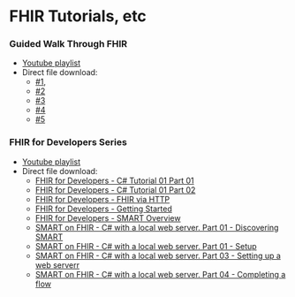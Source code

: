 # FHIR Tutorials, etc

### Guided Walk Through FHIR
* [Youtube playlist](https://www.youtube.com/playlist?list=PLMc5uWlrR04diE7Pl7An4d-vnsLJDTC-M)
* Direct file download:
  * [#1](https://openaccessvideos.blob.core.windows.net/openaccessvideos/A%20Guided%20Walk%20Through%20FHIR%20%231%20-%20Operations%20Framework%20Overview-9Zmvk9ocB5s.mp4?sp=r&st=2020-10-30T21:12:19Z&se=2099-10-31T05:12:19Z&spr=https&sv=2019-12-12&sr=b&sig=5aXFMhB8TI7Vyx6KYeEJY4sU3ew5qOA0IQWXCciVyLg%3D), 
  * [#2](https://openaccessvideos.blob.core.windows.net/openaccessvideos/A%20Guided%20Walk%20Through%20FHIR%20%232%20-%20SMART%20Access%20Token%20Format-X2lmbHAeOMg.mp4?sp=r&st=2020-10-30T21:13:12Z&se=2099-10-31T05:13:12Z&spr=https&sv=2019-12-12&sr=b&sig=iP6HkjqytRle3b6aZvx9j%2Br8NG47K1kN35I3nN%2BTaHo%3D)
  * [#3](https://openaccessvideos.blob.core.windows.net/openaccessvideos/A%20Guided%20Walk%20Through%20FHIR%20%233%20-%20Resolving%20Bundle%20References-ZK0AKB5PqGM.mp4?sp=r&st=2020-10-30T21:13:33Z&se=2099-10-31T05:13:33Z&spr=https&sv=2019-12-12&sr=b&sig=ktPRN0QT9xXgJ4tVDiSSE76c7F4izp7gwideItPrh8o%3D)
  * [#4](https://openaccessvideos.blob.core.windows.net/openaccessvideos/A%20Guided%20Walk%20Through%20FHIR%20%234%20-%20Terminology%20%20-%20-%20CodeableConcepts-_Vwp2gehXug.mp4?sp=r&st=2020-10-30T21:13:45Z&se=2099-10-31T05:13:45Z&spr=https&sv=2019-12-12&sr=b&sig=cnNADPd0AvLGiDO1pmASVYoz4FvNBp0exnjAjQpevbY%3D)
  * [#5](https://openaccessvideos.blob.core.windows.net/openaccessvideos/A%20Guided%20Walk%20Through%20FHIR%20%235%20-%20Terminology%20Con't%20--%20Codes%2C%20and%20Codings%20and%20CodeableConcepts%20(Oh%20My!)-rM3SR0MAi74.mp4?sp=r&st=2020-10-30T21:13:56Z&se=2099-10-31T05:13:56Z&spr=https&sv=2019-12-12&sr=b&sig=pgPdDtgZLwn495quSly6JN5LlgvacjVDZ1Ego85Lwo0%3D)
  
### FHIR for Developers Series
* [Youtube playlist](https://www.youtube.com/playlist?list=PLsR-zcO--dypUxuALrmuq70aM-VGX_ql1)
* Direct file download:
  * [FHIR for Developers - C# Tutorial 01 Part 01](https://openaccessvideos.blob.core.windows.net/openaccessvideos/FHIR%20for%20Developers%20-%20C%23%20Tutorial%2001%20Part%2001-k9VKg0E1evM.mp4)
  * [FHIR for Developers - C# Tutorial 01 Part 02](https://openaccessvideos.blob.core.windows.net/openaccessvideos/FHIR%20for%20Developers%20-%20C%23%20Tutorial%2001%20Part%2002-aP6DRYH-qOI.mp4)
  * [FHIR for Developers - FHIR via HTTP](https://openaccessvideos.blob.core.windows.net/openaccessvideos/FHIR%20for%20Developers%20-%20FHIR%20via%20HTTP-eBAQYMT2KtM.mp4)
  * [FHIR for Developers - Getting Started](https://openaccessvideos.blob.core.windows.net/openaccessvideos/FHIR%20for%20Developers%20-%20Getting%20Started-m2O6HiA1Z7g.mp4)
  * [FHIR for Developers - SMART Overview](https://openaccessvideos.blob.core.windows.net/openaccessvideos/FHIR%20for%20Developers%20-%20SMART%20Overview-4okFXW0Ex1E.mp4)
  * [SMART on FHIR - C# with a local web server. Part 01 - Discovering SMART](https://openaccessvideos.blob.core.windows.net/openaccessvideos/SMART%20on%20FHIR%20-%20C%23%20with%20a%20local%20web%20server.%20%20Part%2001%20-%20Discovering%20SMART-250UNIdndeY.mp4)
  * [SMART on FHIR - C# with a local web server. Part 01 - Setup](https://openaccessvideos.blob.core.windows.net/openaccessvideos/SMART%20on%20FHIR%20-%20C%23%20with%20a%20local%20web%20server.%20%20Part%2001%20-%20Setup-lrlQjpGdKI0.mp4)
  * [SMART on FHIR - C# with a local web server. Part 03 - Setting up a web serverr](https://openaccessvideos.blob.core.windows.net/openaccessvideos/SMART%20on%20FHIR%20-%20C%23%20with%20a%20local%20web%20server.%20%20Part%2003%20-%20Setting%20up%20a%20web%20server-_WNBRxvNORg.mp4)
  * [SMART on FHIR - C# with a local web server. Part 04 - Completing a flow](https://openaccessvideos.blob.core.windows.net/openaccessvideos/SMART%20on%20FHIR%20-%20C%23%20with%20a%20local%20web%20server.%20%20Part%2004%20-%20Completing%20a%20flow-3CWpn3FtpX8.mp4)
